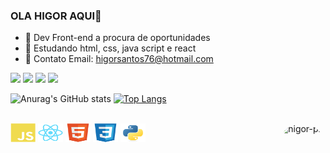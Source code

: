 ### OLA HIGOR AQUI👋



- 🔭 Dev Front-end a procura de  oportunidades
- 🌱 Estudando html, css, java script e react 
- 💬 Contato Email: higorsantos76@hotmail.com 


<div> 

  <a href="[https://instagram.com/rafaballerini](https://www.instagram.com/higor_nerees/)" target="_blank"><img src="https://img.shields.io/badge/-Instagram-%23E4405F?style=for-the-badge&logo=instagram&logoColor=white" target="_blank"></a>
 <a href="https://discordgg/wagxzStdcR" target="_blank"><img src="https://img.shields.io/badge/Discord-7289DA?style=for-the-badge&logo=discord&logoColor=white" target="_blank"></a> 
  <a href = "higorsantos76@hotmail.com"><img src="https://img.shields.io/badge/-Gmail-%23333?style=for-the-badge&logo=gmail&logoColor=white" target="_blank"></a>
  <a href="https://www.linkedin.com/in/higor-neres-84b334226/" target="_blank"><img src="https://img.shields.io/badge/-LinkedIn-%230077B5?style=for-the-badge&logo=linkedin&logoColor=white" target="_blank"></a> 
  
</div>

![Anurag's GitHub stats](https://github-readme-stats.vercel.app/api?username=higorsantos76&show_icons=true)
[![Top Langs](https://github-readme-stats.vercel.app/api/top-langs/?username=higorsantos76&hide_progress=true)](https://github.com/higorsantos76/github-readme-stats)

<div style="display: inline_block"><br>
  <img align="center" alt="higor-Js" height="30" width="40" src="https://raw.githubusercontent.com/devicons/devicon/master/icons/javascript/javascript-plain.svg">
  <img align="center" alt="higor-React" height="30" width="40" src="https://raw.githubusercontent.com/devicons/devicon/master/icons/react/react-original.svg">
  <img align="center" alt="higor-HTML" height="30" width="40" src="https://raw.githubusercontent.com/devicons/devicon/master/icons/html5/html5-original.svg">
  <img align="center" alt="higor-CSS" height="30" width="40" src="https://raw.githubusercontent.com/devicons/devicon/master/icons/css3/css3-original.svg">
  <img align="center" alt="higor-Python" height="30" width="40" src="https://raw.githubusercontent.com/devicons/devicon/master/icons/python/python-original.svg">

  <img align="right" alt="higor-pic" height="150" style="border-radius:50px;" src="https://i.pinimg.com/originals/b5/32/67/b53267023f6490aa188a22b9eae92045.jpg">
</div>

